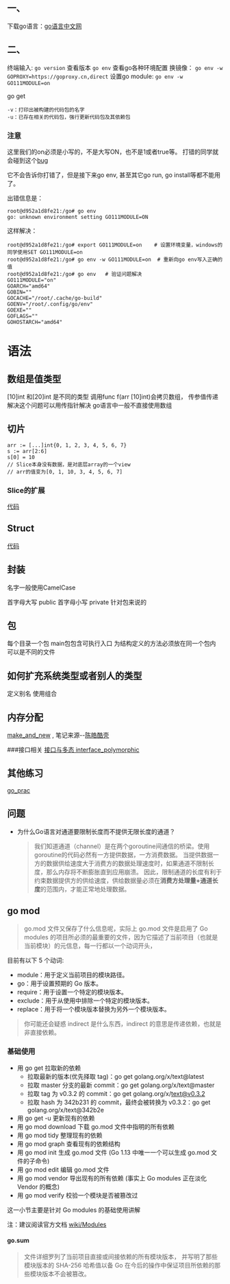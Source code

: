 <!--
* @UpdateTime : 2021/3/12 23:20
* @Author : 27
* @description: type some description
-->

## 一、
下载go语言：[go语言中文网](https://studygolang.com/dl)

## 二、
终端输入: `go version` 查看版本
`go env` 查看go各种环境配置
换镜像： `go env -w GOPROXY=https://goproxy.cn,direct`
设置go module: `go env -w GO111MODULE=on`

go get 
```
-v：打印出被构建的代码包的名字
-u：已存在相关的代码包，强行更新代码包及其依赖包
```

### 注意
这里我们的on必须是小写的，不是大写ON，也不是1或者true等。
打错的同学就会碰到这个[bug](https://github.com/golang/go/issues/34880)

它不会告诉你打错了，但是接下来go env, 甚至其它go run, go install等都不能用了。

出错信息是：
```
root@d952a1d8fe21:/go# go env
go: unknown environment setting GO111MODULE=ON
```
这样解决：
```
root@d952a1d8fe21:/go# export GO111MODULE=on    # 设置环境变量，windows的同学使用SET GO111MODULE=on
root@d952a1d8fe21:/go# go env -w GO111MODULE=on  # 重新向go env写入正确的值
root@d952a1d8fe21:/go# go env   # 验证问题解决
GO111MODULE="on"
GOARCH="amd64"
GOBIN=""
GOCACHE="/root/.cache/go-build"
GOENV="/root/.config/go/env"
GOEXE=""
GOFLAGS=""
GOHOSTARCH="amd64"
```

# 语法
## 数组是值类型
[10]int 和[20]int 是不同的类型
调用func f(arr [10]int)会拷贝数组， 传参值传递
解决这个问题可以用传指针解决
go语言中一般不直接使用数组

## 切片
```
arr := [...]int{0, 1, 2, 3, 4, 5, 6, 7}
s := arr[2:6]
s[0] = 10
// Slice本身没有数据，是对底层array的一个view
// arr的值变为[0, 1, 10, 3, 4, 5, 6, 7]

```
### Slice的扩展
[代码](../prac_code_content/7788/array_iter/array_iter.go)

## Struct
[代码](../prac_code_content/7788/tree/node.go)

## 封装
名字一般使用CamelCase

首字母大写 public
首字母小写 private
针对包来说的

## 包
每个目录一个包
main包包含可执行入口
为结构定义的方法必须放在同一个包内
可以是不同的文件

## 如何扩充系统类型或者别人的类型
定义别名
使用组合

## 内存分配
[make_and_new](../prac_code_content/7788/make_and_new/make_new.go) , 笔记来源--[陈皓酷壳](https://coolshell.cn/articles/8460.html)

###接口相关
[接口与多态 interface_polymorphic](../prac_code_content/7788/go_interface_polymorphic/polymorphic_interface.go)


## 其他练习
[go_prac](../prac_code_content/7788/go_base/go_prac.go)

## 问题
- 为什么Go语言对通道要限制长度而不提供无限长度的通道？
  > 我们知道通道（channel）是在两个goroutine间通信的桥梁。使用goroutine的代码必然有一方提供数据，一方消费数据。
  当提供数据一方的数据供给速度大于消费方的数据处理速度时，如果通道不限制长度，那么内存将不断膨胀直到应用崩溃。
  因此，限制通道的长度有利于约束数据提供方的供给速度，供给数据量必须在**消费方处理量+通道长度**的范围内，才能正常地处理数据。

## go mod
> go.mod 文件又保存了什么信息呢，实际上 go.mod 文件是启用了 Go modules 的项目所必须的最重要的文件，因为它描述了当前项目（也就是当前模块）的元信息，每一行都以一个动词开头，

目前有以下 5 个动词:
- module：用于定义当前项目的模块路径。
- go：用于设置预期的 Go 版本。
- require：用于设置一个特定的模块版本。
- exclude：用于从使用中排除一个特定的模块版本。
- replace：用于将一个模块版本替换为另外一个模块版本。

> 你可能还会疑惑 indirect 是什么东西，indirect 的意思是传递依赖，也就是非直接依赖。

### 基础使用
- 用 go get 拉取新的依赖
  - 拉取最新的版本(优先择取 tag)：go get golang.org/x/text@latest
  - 拉取 master 分支的最新 commit：go get golang.org/x/text@master
  - 拉取 tag 为 v0.3.2 的 commit：go get golang.org/x/text@v0.3.2
  - 拉取 hash 为 342b231 的 commit，最终会被转换为 v0.3.2：go get golang.org/x/text@342b2e
- 用 go get -u 更新现有的依赖
- 用 go mod download 下载 go.mod 文件中指明的所有依赖
- 用 go mod tidy 整理现有的依赖
- 用 go mod graph 查看现有的依赖结构
- 用 go mod init 生成 go.mod 文件 (Go 1.13 中唯一一个可以生成 go.mod 文件的子命令)
- 用 go mod edit 编辑 go.mod 文件
- 用 go mod vendor 导出现有的所有依赖 (事实上 Go modules 正在淡化 Vendor 的概念)
- 用 go mod verify 校验一个模块是否被篡改过

这一小节主要是针对 Go modules 的基础使用讲解

注：建议阅读官方文档 [wiki/Modules](https://github.com/golang/go/wiki/Modules)

#### go.sum 
> 文件详细罗列了当前项目直接或间接依赖的所有模块版本，
并写明了那些模块版本的 SHA-256 哈希值以备 Go 在今后的操作中保证项目所依赖的那些模块版本不会被篡改。


